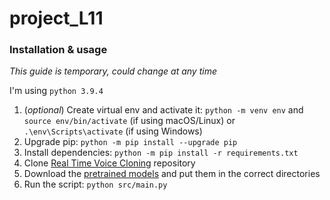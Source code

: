 # project_L11

### Installation & usage
*This guide is temporary, could change at any time*

I'm using `python 3.9.4`

1. (*optional*) Create virtual env and activate it: `python -m venv env` and `source env/bin/activate` (if using macOS/Linux) or `.\env\Scripts\activate` (if using Windows)
2. Upgrade pip: `python -m pip install --upgrade pip`
3. Install dependencies: `python -m pip install -r requirements.txt`
4. Clone [Real Time Voice Cloning](https://github.com/CorentinJ/Real-Time-Voice-Cloning) repository
5. Download the [pretrained models](https://github.com/CorentinJ/Real-Time-Voice-Cloning/wiki/Pretrained-models) and put them in the correct directories
6. Run the script: `python src/main.py`
